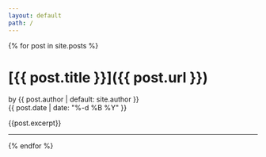 ```yaml
---
layout: default
path: /
---
```


{% for post in site.posts %}
# [{{ post.title }}]({{ post.url }})
<div class="author">
  by {{ post.author | default: site.author }} <br />
  {{ post.date | date: "%-d %B %Y" }}
</div>

{{post.excerpt}}

---
{% endfor %}